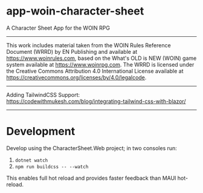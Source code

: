 # app-woin-character-sheet
A Character Sheet App for the WOIN RPG

---

This work includes material taken from the WOIN Rules Reference Document (WRRD)
by EN Publishing and available at https://www.woinrules.com, based on the
What's OLD is NEW (WOIN) game system available at https://www.woinrpg.com.
The WRRD is licensed under the Creative Commons Attribution 4.0 International
License available at https://creativecommons.org/licenses/by/4.0/legalcode.

---

Adding TailwindCSS Support: https://codewithmukesh.com/blog/integrating-tailwind-css-with-blazor/

---

# Development

Develop using the CharacterSheet.Web project; in two consoles run:
1. `dotnet watch`
2. `npm run buildcss -- --watch`

This enables full hot reload and provides faster feedback than MAUI hot-reload.
